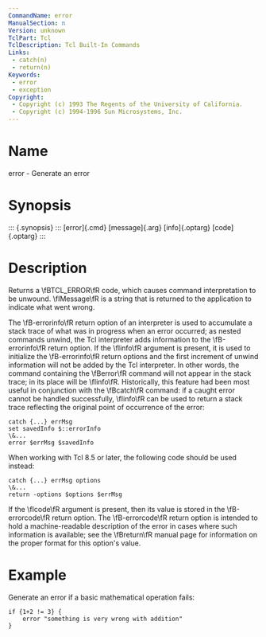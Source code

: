 ```yaml
---
CommandName: error
ManualSection: n
Version: unknown
TclPart: Tcl
TclDescription: Tcl Built-In Commands
Links:
 - catch(n)
 - return(n)
Keywords:
 - error
 - exception
Copyright:
 - Copyright (c) 1993 The Regents of the University of California.
 - Copyright (c) 1994-1996 Sun Microsystems, Inc.
---
```


# Name

error - Generate an error

# Synopsis

::: {.synopsis} :::
[error]{.cmd} [message]{.arg} [info]{.optarg} [code]{.optarg}
:::

# Description

Returns a \fBTCL_ERROR\fR code, which causes command interpretation to be unwound.  \fIMessage\fR is a string that is returned to the application to indicate what went wrong.

The \fB-errorinfo\fR return option of an interpreter is used to accumulate a stack trace of what was in progress when an error occurred; as nested commands unwind, the Tcl interpreter adds information to the \fB-errorinfo\fR return option.  If the \fIinfo\fR argument is present, it is used to initialize the \fB-errorinfo\fR return options and the first increment of unwind information will not be added by the Tcl interpreter. In other words, the command containing the \fBerror\fR command will not appear in the stack trace; in its place will be \fIinfo\fR. Historically, this feature had been most useful in conjunction with the \fBcatch\fR command: if a caught error cannot be handled successfully, \fIinfo\fR can be used to return a stack trace reflecting the original point of occurrence of the error:

```
catch {...} errMsg
set savedInfo $::errorInfo
\&...
error $errMsg $savedInfo
```

When working with Tcl 8.5 or later, the following code should be used instead:

```
catch {...} errMsg options
\&...
return -options $options $errMsg
```

If the \fIcode\fR argument is present, then its value is stored in the \fB-errorcode\fR return option.  The \fB-errorcode\fR return option is intended to hold a machine-readable description of the error in cases where such information is available; see the \fBreturn\fR manual page for information on the proper format for this option's value.

# Example

Generate an error if a basic mathematical operation fails:

```
if {1+2 != 3} {
    error "something is very wrong with addition"
}
```

